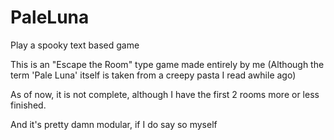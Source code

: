 # PaleLuna
Play a spooky text based game

This is an "Escape the Room" type game made entirely by me (Although the term 'Pale Luna' itself is taken from a creepy pasta I read awhile ago)

As of now, it is not complete, although I have the first 2 rooms more or less finished.

And it's pretty damn modular, if I do say so myself
